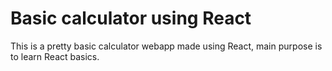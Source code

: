 # Basic calculator using React

This is a pretty basic calculator webapp made using React, main purpose is to learn React basics.